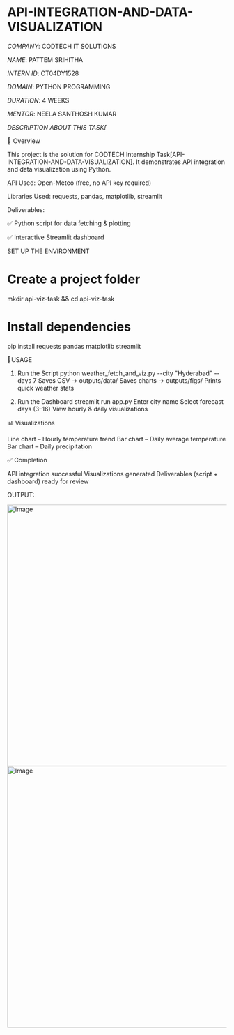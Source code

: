 # API-INTEGRATION-AND-DATA-VISUALIZATION

*COMPANY*: CODTECH IT SOLUTIONS

*NAME*: PATTEM SRIHITHA

*INTERN ID*:  CT04DY1528

*DOMAIN*:  PYTHON PROGRAMMING

*DURATION*: 4 WEEKS

*MENTOR*: NEELA SANTHOSH KUMAR

*DESCRIPTION ABOUT THIS TASK[*

📌 Overview

This project is the solution for CODTECH Internship Task[API-INTEGRATION-AND-DATA-VISUALIZATION].
It demonstrates API integration and data visualization using Python.

API Used: Open-Meteo (free, no API key required)

Libraries Used: requests, pandas, matplotlib, streamlit

Deliverables:

✅ Python script for data fetching & plotting

✅ Interactive Streamlit dashboard

SET UP THE ENVIRONMENT

# Create a project folder
mkdir api-viz-task && cd api-viz-task

# Install dependencies
pip install requests pandas matplotlib streamlit

🚀USAGE

1. Run the Script
python weather_fetch_and_viz.py --city "Hyderabad" --days 7
Saves CSV → outputs/data/
Saves charts → outputs/figs/
Prints quick weather stats

2. Run the Dashboard
streamlit run app.py
Enter city name
Select forecast days (3–16)
View hourly & daily visualizations

📊 Visualizations

Line chart – Hourly temperature trend
Bar chart – Daily average temperature
Bar chart – Daily precipitation

✅ Completion

API integration successful
Visualizations generated
Deliverables (script + dashboard) ready for review

OUTPUT:

<img width="1650" height="600" alt="Image" src="https://github.com/user-attachments/assets/9c13cb41-0e13-44fd-95c4-ab615c16eed8" />

<img width="1200" height="600" alt="Image" src="https://github.com/user-attachments/assets/0bcac696-655a-4f0c-b38c-106ed7ac5330" />


















